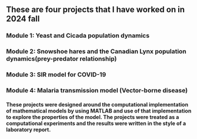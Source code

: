 ## These are four projects that I have worked on in 2024 fall

### Module 1: Yeast and Cicada population dynamics
### Module 2: Snowshoe hares and the Canadian Lynx population dynamics(prey-predator relationship)
### Module 3: SIR model for COVID-19
### Module 4: Malaria transmission model (Vector-borne disease)

#### These projects were designed around the computational implementation of mathematical models by using MATLAB and use of that implementation to explore the properties of the model. The projects were treated as a computational experiments and the results were written in the style of a laboratory report.
